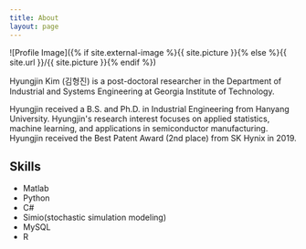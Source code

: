 ```yaml
---
title: About
layout: page
---
```

![Profile Image]({% if site.external-image %}{{ site.picture }}{% else %}{{ site.url }}/{{ site.picture }}{% endif %})

<p>
Hyungjin Kim (김형진) is a post-doctoral researcher in the Department of Industrial and Systems Engineering at Georgia Institute of Technology.

Hyungjin received a B.S. and Ph.D. in Industrial Engineering from Hanyang University. Hyungjin's research interest focuses on applied statistics, machine learning, and applications in semiconductor manufacturing. Hyungjin received the Best Patent Award (2nd place) from SK Hynix in 2019.</p>



<h2>Skills</h2>

<ul class="skill-list">
	<li>Matlab</li>
	<li>Python</li>
	<li>C#</li>
	<li>Simio(stochastic simulation modeling)</li>
	<li>MySQL</li>
	<li>R</li>
</ul>

<!-- <h2>Projects</h2>

<ul>
	<li><a href="https://github.com/">Lorem Lorem</a></li>
	<li><a href="https://github.com/">Ipsum Dolor</a></li>
	<li><a href="https://github.com/">Dolor Lorem</a></li>
</ul> -->
